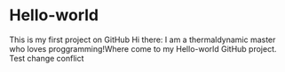 # Hello-world
This is my first project on GitHub
Hi there:
  I am a thermaldynamic master who loves proggramming!Where come to my Hello-world GitHub project.
Test change conflict

